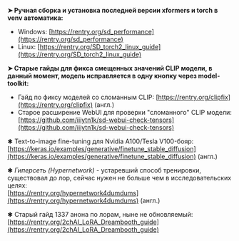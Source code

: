 **➤ Ручная сборка и установка последней версии xformers и torch в venv автоматика:**  
- Windows: [https://rentry.org/sd_performance](https://rentry.org/sd_performance)  
- Linux: [https://rentry.org/SD_torch2_linux_guide](https://rentry.org/SD_torch2_linux_guide)  

**➤ Старые гайды для фикса смещенных значений CLIP модели, в данный момент, модель исправляется в одну кнопку через model-toolkit:**  
- Гайд по фиксу моделей со сломанным CLIP: [https://rentry.org/clipfix](https://rentry.org/clipfix) (англ.)  
- Старое расширение WebUI для проверки "сломанного" CLIP модели: [https://github.com/iiiytn1k/sd-webui-check-tensors](https://github.com/iiiytn1k/sd-webui-check-tensors)  

✱ Text-to-image fine-tuning для Nvidia A100/Tesla V100-бояр:  
[https://keras.io/examples/generative/finetune_stable_diffusion](https://keras.io/examples/generative/finetune_stable_diffusion) (англ.)  

✱ *Гиперсеть (Hypernetwork)* - устаревший способ тренировки, существовал до лор, сейчас нужен не больше чем в исследовательских целях:  
[https://rentry.org/hypernetwork4dumdums](https://rentry.org/hypernetwork4dumdums) (англ.)  

✱ Старый гайд 1337 анона по лорам, ныне не обновляемый:  
[https://rentry.org/2chAI_LoRA_Dreambooth_guide](https://rentry.org/2chAI_LoRA_Dreambooth_guide)
